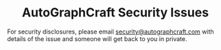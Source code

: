 <h1 align="center">AutoGraphCraft Security Issues</h1>

For security disclosures, please email <security@autographcraft.com> with details of the issue and someone will get back to you in private.
